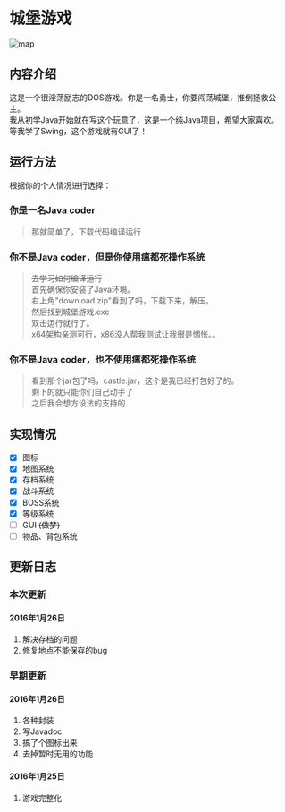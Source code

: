 # 城堡游戏
![map](https://github.com/ice1000/Castle-game/blob/master/drawable/%E8%BE%85%E5%8A%A9%E5%B7%A5%E5%85%B7%E4%B9%8B%E5%9C%B0%E5%9B%BE.png)

## 内容介绍

这是一个很~~淫荡~~励志的DOS游戏。你是一名勇士，你要闯荡城堡，~~推倒~~拯救公主。<br/>
我从初学Java开始就在写这个玩意了，这是一个纯Java项目，希望大家喜欢。<br/>
等我学了Swing，这个游戏就有GUI了！<br/>

## 运行方法
根据你的个人情况进行选择：
### 你是一名Java coder
> 那就简单了，下载代码编译运行

### 你不是Java coder，但是你使用瘟都死操作系统
> ~~去学习如何编译运行~~<br/>
首先确保你安装了Java环境。<br/>
右上角"download zip"看到了吗，下载下来，解压，<br/>
然后找到城堡游戏.exe<br/>
双击运行就行了。<br/>
x64架构亲测可行，x86没人帮我测试让我很是惆怅。。

### 你不是Java coder，也不使用瘟都死操作系统
> 看到那个jar包了吗，castle.jar，这个是我已经打包好了的。<br/>
剩下的就只能你们自己动手了<br/>
之后我会想方设法的支持的

## 实现情况
- [X] 图标
- [X] 地图系统
- [X] 存档系统
- [X] 战斗系统
- [X] BOSS系统
- [X] 等级系统
- [ ] GUI ~~(做梦)~~
- [ ] 物品、背包系统

## 更新日志

### 本次更新

#### 2016年1月26日
1. 解决存档的问题
1. 修复地点不能保存的bug

### 早期更新

#### 2016年1月26日 
1. 各种封装
1. 写Javadoc
1. 搞了个图标出来
1. 去掉暂时无用的功能

#### 2016年1月25日
1. 游戏完整化
